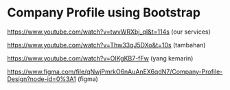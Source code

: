 # Company Profile using Bootstrap


https://www.youtube.com/watch?v=twvWRXbj_qI&t=114s  (our services)

https://www.youtube.com/watch?v=Thw33qJ5DXo&t=10s   (tambahan)

https://www.youtube.com/watch?v=OIKgKB7-fFw (yang kemarin)

https://www.figma.com/file/qNwjPmrkO6nAuAnEX6qdN7/Company-Profile-Design?node-id=0%3A1 (figma)